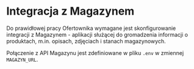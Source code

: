 # Integracja z Magazynem

Do prawidłowej pracy Ofertownika wymagane jest skonfigurowanie integracji z Magazynem - aplikacji służącej do gromadzenia informacji o produktach, m.in. opisach, zdjęciach i stanach magazynowych.

Połączenie z API Magazynu jest zdefiniowane w pliku `.env` w zmiennej `MAGAZYN_URL`.
